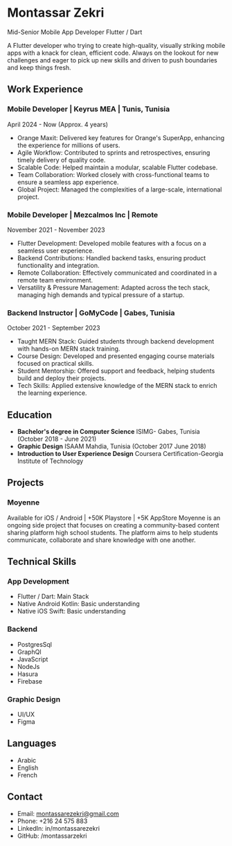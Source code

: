 # Montassar Zekri

Mid-Senior Mobile App Developer Flutter / Dart

A Flutter developer who trying to create high-quality, visually striking mobile apps with a knack for clean, efficient code. Always on the lookout for new challenges and eager to pick up new skills and driven to push boundaries and keep things fresh.

## Work Experience

### Mobile Developer | Keyrus MEA | Tunis, Tunisia
April 2024 - Now (Approx. 4 years)
* Orange Maxit: Delivered key features for Orange's SuperApp, enhancing the experience for millions of users.
* Agile Workflow: Contributed to sprints and retrospectives, ensuring timely delivery of quality code.
* Scalable Code: Helped maintain a modular, scalable Flutter codebase.
* Team Collaboration: Worked closely with cross-functional teams to ensure a seamless app experience.
* Global Project: Managed the complexities of a large-scale, international project.

### Mobile Developer | Mezcalmos Inc | Remote
November 2021 - November 2023
* Flutter Development: Developed mobile features with a focus on a seamless user experience.
* Backend Contributions: Handled backend tasks, ensuring product functionality and integration.
* Remote Collaboration: Effectively communicated and coordinated in a remote team environment.
* Versatility & Pressure Management: Adapted across the tech stack, managing high demands and typical pressure of a startup.

### Backend Instructor | GoMyCode | Gabes, Tunisia
October 2021 - September 2023
* Taught MERN Stack: Guided students through backend development with hands-on MERN stack training.
* Course Design: Developed and presented engaging course materials focused on practical skills.
* Student Mentorship: Offered support and feedback, helping students build and deploy their projects.
* Tech Skills: Applied extensive knowledge of the MERN stack to enrich the learning experience.

## Education

* **Bachelor's degree in Computer Science**
    ISIMG- Gabes, Tunisia (October 2018 - June 2021)
* **Graphic Design**
    ISAAM Mahdia, Tunisia (October 2017 June 2018)
* **Introduction to User Experience Design**
    Coursera Certification-Georgia Institute of Technology

## Projects

### Moyenne
Available for iOS / Android | +50K Playstore | +5K AppStore
Moyenne is an ongoing side project that focuses on creating a community-based content sharing platform high school students. The platform aims to help students communicate, collaborate and share knowledge with one another.

## Technical Skills

### App Development
* Flutter / Dart: Main Stack
* Native Android Kotlin: Basic understanding
* Native iOS Swift: Basic understanding

### Backend
* PostgresSql
* GraphQl
* JavaScript
* NodeJs
* Hasura
* Firebase

### Graphic Design
* UI/UX
* Figma

## Languages
* Arabic
* English
* French

## Contact
* Email: montassarezekri@gmail.com
* Phone: +216 24 575 883
* LinkedIn: in/montassarezekri
* GitHub: /montassarzekri
